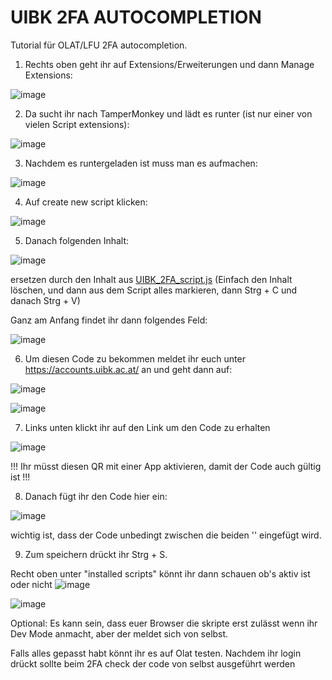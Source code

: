 # UIBK 2FA AUTOCOMPLETION

Tutorial für OLAT/LFU 2FA autocompletion.

1. Rechts oben geht ihr auf Extensions/Erweiterungen und dann Manage Extensions:

![image](https://github.com/user-attachments/assets/b171973c-b8c1-46e4-bfca-23b048034045)

2. Da sucht ihr nach TamperMonkey und lädt es runter (ist nur einer von vielen Script extensions):

![image](https://github.com/user-attachments/assets/cc6828cd-793b-44d6-b69a-ad627d8a03b7)

3. Nachdem es runtergeladen ist muss man es aufmachen:

![image](https://github.com/user-attachments/assets/f3c95304-1593-4188-81af-d0e549056ffb)

4. Auf create new script klicken:

![image](https://github.com/user-attachments/assets/cad589db-ce4d-4e46-8d0d-b898aeceade8)

5. Danach folgenden Inhalt:

![image](https://github.com/user-attachments/assets/fa8a62e4-dffa-4124-a8e8-dada11cabd34)

ersetzen durch den Inhalt aus 
[UIBK_2FA_script.js](./UIBK_2FA_script.js)
(Einfach den Inhalt löschen, und dann aus dem Script alles markieren, dann Strg + C und danach Strg + V)

Ganz am Anfang findet ihr dann folgendes Feld:

![image](https://github.com/user-attachments/assets/8f91c41c-388b-4ae0-8dab-8c738cc538ae)

6. Um diesen Code zu bekommen meldet ihr euch unter https://accounts.uibk.ac.at/ an und geht dann auf:

![image](https://github.com/user-attachments/assets/522eb561-e5e6-4a4e-98e7-77ce6102d798)

![image](https://github.com/user-attachments/assets/c8affe08-a2ec-440f-9e9f-c855bae11b7a)

7. Links unten klickt ihr auf den Link um den Code zu erhalten

![image](https://github.com/user-attachments/assets/5f233c9b-b950-4485-b694-ee346a7efd66)

!!! Ihr müsst diesen QR mit einer App aktivieren, damit der Code auch gültig ist !!!

8. Danach fügt ihr den Code hier ein:

![image](https://github.com/user-attachments/assets/cf9ce205-94b0-4cc7-b665-3ceafa059447)

wichtig ist, dass der Code unbedingt zwischen die beiden '' eingefügt wird.

9. Zum speichern drückt ihr Strg + S.

Recht oben unter "installed scripts" könnt ihr dann schauen ob's aktiv ist oder nicht
![image](https://github.com/user-attachments/assets/119d4c1e-395e-4ee5-b696-5f6a7795bfee)

![image](https://github.com/user-attachments/assets/9bbfd3b1-0199-406d-86d8-4dbd678c2505)

Optional: Es kann sein, dass euer Browser die skripte erst zulässt wenn ihr Dev Mode anmacht, aber der meldet sich von selbst. 

Falls alles gepasst habt könnt ihr es auf Olat testen. Nachdem ihr login drückt sollte beim 2FA check der code von selbst ausgeführt werden

